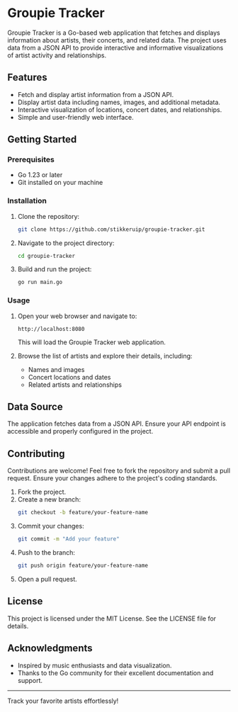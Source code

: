 # Groupie Tracker

Groupie Tracker is a Go-based web application that fetches and displays information about artists, their concerts, and related data. The project uses data from a JSON API to provide interactive and informative visualizations of artist activity and relationships.

## Features

- Fetch and display artist information from a JSON API.
- Display artist data including names, images, and additional metadata.
- Interactive visualization of locations, concert dates, and relationships.
- Simple and user-friendly web interface.

## Getting Started

### Prerequisites

- Go 1.23 or later
- Git installed on your machine

### Installation

1. Clone the repository:
   ```bash
   git clone https://github.com/stikkeruip/groupie-tracker.git
   ```
2. Navigate to the project directory:
   ```bash
   cd groupie-tracker
   ```
3. Build and run the project:
   ```bash
   go run main.go
   ```

### Usage

1. Open your web browser and navigate to:
   ```
   http://localhost:8080
   ```
   This will load the Groupie Tracker web application.

2. Browse the list of artists and explore their details, including:
   - Names and images
   - Concert locations and dates
   - Related artists and relationships

## Data Source

The application fetches data from a JSON API. Ensure your API endpoint is accessible and properly configured in the project.

## Contributing

Contributions are welcome! Feel free to fork the repository and submit a pull request. Ensure your changes adhere to the project's coding standards.

1. Fork the project.
2. Create a new branch:
   ```bash
   git checkout -b feature/your-feature-name
   ```
3. Commit your changes:
   ```bash
   git commit -m "Add your feature"
   ```
4. Push to the branch:
   ```bash
   git push origin feature/your-feature-name
   ```
5. Open a pull request.

## License

This project is licensed under the MIT License. See the LICENSE file for details.

## Acknowledgments

- Inspired by music enthusiasts and data visualization.
- Thanks to the Go community for their excellent documentation and support.

---

Track your favorite artists effortlessly!

